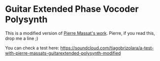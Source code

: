 # Guitar Extended Phase Vocoder Polysynth

This is a modified version of [Pierre Massat's work](https://guitarextended.wordpress.com/polyphonic-synth-using-phase-vocoder-in-pure-data). Pierre, if you read this, drop me a line ;)

You can check a test here:
https://soundcloud.com/tiagobrizolara/a-test-with-pierre-massats-guitarextended-polysynth-modified
